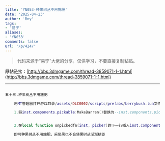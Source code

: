 ```yaml
---
title: 'YN053-种果树丛不用施肥'
date: '2025-04-23'
author: 'Bny'
tags:
- '易宁'
aliases:
- 'YN053'
comments: false
url: '/p/424/'
---
```


> 代码来源于“易宁”大佬的分享，仅供学习，不要直接复制粘贴。

原帖链接：[http://bbs.3dmgame.com/thread-3859071-1-1.html](http://bbs.3dmgame.com/thread-3859071-1-1.html)

---

```lua  

五十三.种果树丛不用施肥

	用MT管理器打开游戏目录/assets/DLC0002/scripts/prefabs/berrybush.lua文件，

	1.将inst.components.pickable:MakeBarren()替换为--inst.components.pickable:MakeBarren()


	2.在local function onpickedfn(inst, picker)的下一行插入inst.components.pickable.cycles_left = 5

	即可种果树丛不用施肥，采浆果也不会使果树丛渐渐枯萎

```  

